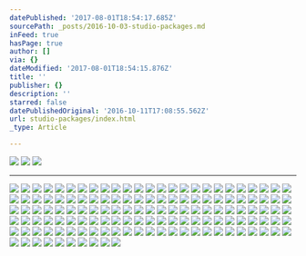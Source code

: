```yaml
---
datePublished: '2017-08-01T18:54:17.685Z'
sourcePath: _posts/2016-10-03-studio-packages.md
inFeed: true
hasPage: true
author: []
via: {}
dateModified: '2017-08-01T18:54:15.876Z'
title: ''
publisher: {}
description: ''
starred: false
datePublishedOriginal: '2016-10-11T17:08:55.562Z'
url: studio-packages/index.html
_type: Article

---
```

![](https://the-grid-user-content.s3-us-west-2.amazonaws.com/76865094-c034-432b-937f-cf909624be35.jpg)
![](https://the-grid-user-content.s3-us-west-2.amazonaws.com/07c665be-4076-4434-9ee7-006dbe153576.jpg)
![](https://the-grid-user-content.s3-us-west-2.amazonaws.com/bb438901-4a4e-47b0-bb54-0b2d0abaf0ae.jpg)

---

![](https://the-grid-user-content.s3-us-west-2.amazonaws.com/a8c47159-5176-4600-8dfe-a5d2b9c56459.jpg)
![](https://the-grid-user-content.s3-us-west-2.amazonaws.com/3b46563d-8f89-421a-8bd0-6661ddcd3c5b.jpg)
![](https://the-grid-user-content.s3-us-west-2.amazonaws.com/4649c05f-6894-4886-9d88-ea9daad04055.jpg)
![](https://the-grid-user-content.s3-us-west-2.amazonaws.com/5aa0d0ca-9e9d-4c4f-87c2-3d5f9923b540.jpg)
![](https://the-grid-user-content.s3-us-west-2.amazonaws.com/0b922fbf-2bea-46d9-991c-fb68c9b2726d.jpg)
![](https://the-grid-user-content.s3-us-west-2.amazonaws.com/ce68faf5-926b-4da5-bd6b-587ddf482c67.jpg)
![](https://the-grid-user-content.s3-us-west-2.amazonaws.com/43d6b2a6-2b3e-4410-920e-794cfd89cc15.jpg)
![](https://the-grid-user-content.s3-us-west-2.amazonaws.com/8cbd2dcc-fd41-4ef4-ad78-7d68df214511.jpg)
![](https://the-grid-user-content.s3-us-west-2.amazonaws.com/5da96716-a4c5-49f5-91d8-ad99abe3e28b.jpg)
![](https://the-grid-user-content.s3-us-west-2.amazonaws.com/c7267031-ccd3-4972-9acc-4197d75c7a52.jpg)
![](https://the-grid-user-content.s3-us-west-2.amazonaws.com/a631dc70-b5a8-4a70-9c4d-6040f0281855.jpg)
![](https://the-grid-user-content.s3-us-west-2.amazonaws.com/fa3be220-3588-4a49-b596-ed4d559adcf9.jpg)
![](https://the-grid-user-content.s3-us-west-2.amazonaws.com/c9c94948-54c6-49b7-bcc9-4a632a05a0cb.jpg)
![](https://the-grid-user-content.s3-us-west-2.amazonaws.com/0f10f105-b22c-4a10-b15a-d7ae240d740b.jpg)
![](https://the-grid-user-content.s3-us-west-2.amazonaws.com/1401f825-9ce1-4fe5-aa6a-6a784751f444.jpg)
![](https://the-grid-user-content.s3-us-west-2.amazonaws.com/8e3bcae6-c8c8-4d19-8134-9bfba0a0a698.jpg)
![](https://the-grid-user-content.s3-us-west-2.amazonaws.com/ff0afcc8-0906-4fb7-be83-c4b804e31fe4.jpg)
![](https://the-grid-user-content.s3-us-west-2.amazonaws.com/fa27b920-49bb-4139-ac08-7508dc8f40b0.jpg)
![](https://the-grid-user-content.s3-us-west-2.amazonaws.com/fb7d4ea9-53f6-4160-a06d-c501d4d887cf.jpg)
![](https://the-grid-user-content.s3-us-west-2.amazonaws.com/fc2a5148-c1de-4235-a99f-ac7c219530ef.jpg)
![](https://the-grid-user-content.s3-us-west-2.amazonaws.com/e0883b14-77de-4c7f-b46e-5d1a7cee024c.jpg)
![](https://the-grid-user-content.s3-us-west-2.amazonaws.com/95ee6d90-bb42-42a2-b742-e6d40abf98b0.jpg)
![](https://the-grid-user-content.s3-us-west-2.amazonaws.com/71412f04-ac13-4893-b942-3133ad7ac7bf.jpg)
![](https://the-grid-user-content.s3-us-west-2.amazonaws.com/323ad810-5eb8-43b3-a4dd-2a90f7db891c.jpg)
![](https://the-grid-user-content.s3-us-west-2.amazonaws.com/c521bf36-faca-463a-a3a5-1d75c305582c.jpg)
![](https://the-grid-user-content.s3-us-west-2.amazonaws.com/fc43843a-6297-4fb7-9293-ff91b5c46665.jpg)
![](https://s3-us-west-2.amazonaws.com/the-grid-img/p/3dbcadeb33389a8b0af3628703922cfecb115d1f.jpg)
![](https://the-grid-user-content.s3-us-west-2.amazonaws.com/28eeb29a-ef7e-4cdc-b3cb-517366f1199c.jpg)
![](https://the-grid-user-content.s3-us-west-2.amazonaws.com/44f4053b-3124-4b5d-b851-135ba22c972e.jpg)
![](https://the-grid-user-content.s3-us-west-2.amazonaws.com/0fd64427-4dd1-4e10-94b7-fc76222c6be0.jpg)
![](https://the-grid-user-content.s3-us-west-2.amazonaws.com/71083c92-8502-4138-9ade-61274c9034ae.jpg)
![](https://the-grid-user-content.s3-us-west-2.amazonaws.com/ccc1cec7-e99c-4405-b30e-b0b661c688b2.jpg)
![](https://s3-us-west-2.amazonaws.com/the-grid-img/p/820b616696d90ba3add36293b0b3911adf2e69b6.jpg)
![](https://the-grid-user-content.s3-us-west-2.amazonaws.com/7416211c-f004-40e0-93ad-0766f8c7f5ac.jpg)
![](https://the-grid-user-content.s3-us-west-2.amazonaws.com/45a97f18-8038-40dd-b0b7-eefadd951790.jpg)
![](https://the-grid-user-content.s3-us-west-2.amazonaws.com/bf7a1b52-1794-4da3-a172-922545211016.jpg)
![](https://the-grid-user-content.s3-us-west-2.amazonaws.com/bf398965-154d-4ddc-b6cc-f8851e30a32c.jpg)
![](https://the-grid-user-content.s3-us-west-2.amazonaws.com/22ca7f00-8b6a-4bc7-b224-959b7244870a.jpg)
![](https://the-grid-user-content.s3-us-west-2.amazonaws.com/326d851f-c2e0-4f77-821c-31beba9deb7e.jpg)
![](https://the-grid-user-content.s3-us-west-2.amazonaws.com/51b15615-2c63-4976-863f-8e960069c2f6.jpg)
![](https://the-grid-user-content.s3-us-west-2.amazonaws.com/065921ee-09ae-4bbf-a5c9-ab123267a608.jpg)
![](https://the-grid-user-content.s3-us-west-2.amazonaws.com/ad18b8fa-1411-4ce7-8276-031b7dd9f033.jpg)
![](https://the-grid-user-content.s3-us-west-2.amazonaws.com/3fb2bf64-9240-4c54-955a-0eb8d4058697.jpg)
![](https://the-grid-user-content.s3-us-west-2.amazonaws.com/5a1a267e-f3c4-49e5-9721-7f6781099fed.jpg)
![](https://the-grid-user-content.s3-us-west-2.amazonaws.com/755ecb6a-8b7c-42e5-abbc-933575588e0e.jpg)
![](https://the-grid-user-content.s3-us-west-2.amazonaws.com/38ec859a-527c-4795-94a3-2b6cf7dc61af.jpg)
![](https://the-grid-user-content.s3-us-west-2.amazonaws.com/9fd33e22-5cbf-4ec4-8ff0-628ee9cd9a87.jpg)
![](https://s3-us-west-2.amazonaws.com/the-grid-img/p/c6bf958d0dfa1947389cf54a279e9f03093afe2b.jpg)
![](https://the-grid-user-content.s3-us-west-2.amazonaws.com/529e2d59-90de-4ff8-ba60-ec9b72cf0b09.jpg)
![](https://the-grid-user-content.s3-us-west-2.amazonaws.com/d68d2ce4-ac27-47d4-a1d7-ab069bc729ed.jpg)
![](https://the-grid-user-content.s3-us-west-2.amazonaws.com/864a785d-1672-46d6-8e0d-20adb3227fe2.jpg)
![](https://the-grid-user-content.s3-us-west-2.amazonaws.com/f456e5d1-7cc3-4689-82b3-b2442de4d31a.jpg)
![](https://the-grid-user-content.s3-us-west-2.amazonaws.com/d3367f37-1c4d-407e-917f-59a80f2d63dc.jpg)
![](https://the-grid-user-content.s3-us-west-2.amazonaws.com/80995dda-4722-4401-8031-3af5a382b74b.jpg)
![](https://the-grid-user-content.s3-us-west-2.amazonaws.com/973aca79-950b-4656-b4f0-e44259b00c60.jpg)
![](https://the-grid-user-content.s3-us-west-2.amazonaws.com/2770bd92-1650-49a8-a3dd-90eb5add30bf.jpg)
![](https://the-grid-user-content.s3-us-west-2.amazonaws.com/3ca1c09b-6873-475e-8df5-77150a18d464.jpg)
![](https://the-grid-user-content.s3-us-west-2.amazonaws.com/fecb88c9-391e-422a-a322-d309c3d9b06e.jpg)
![](https://the-grid-user-content.s3-us-west-2.amazonaws.com/6d50d57a-e913-4195-8992-f2a130dd49ed.jpg)
![](https://the-grid-user-content.s3-us-west-2.amazonaws.com/3341d9c6-ad6e-491b-bcd4-136b621bff1a.jpg)
![](https://the-grid-user-content.s3-us-west-2.amazonaws.com/303e1f30-0d01-4c04-8377-afe3e3b7331b.jpg)
![](https://the-grid-user-content.s3-us-west-2.amazonaws.com/38aeb9ad-44c9-43b3-bac2-4dd3ab85b49b.jpg)
![](https://the-grid-user-content.s3-us-west-2.amazonaws.com/9d022c2c-b165-4171-b0c2-862b55b3f6d3.jpg)
![](https://the-grid-user-content.s3-us-west-2.amazonaws.com/f754574b-7922-46ef-9bbb-1bf13b4f9d5c.jpg)
![](https://s3-us-west-2.amazonaws.com/the-grid-img/p/284830cc31078864289a7614da6cece157d6c881.jpg)
![](https://the-grid-user-content.s3-us-west-2.amazonaws.com/e823a80e-4d64-4024-86eb-b3071af575ba.jpg)
![](https://s3-us-west-2.amazonaws.com/the-grid-img/p/2c4fb011f66bf9b4c0a80dcf816b77a34eab9f11.jpg)
![](https://the-grid-user-content.s3-us-west-2.amazonaws.com/0f3c2dd3-ee8f-49cc-bebf-7fcce2e5913a.jpg)
![](https://s3-us-west-2.amazonaws.com/the-grid-img/p/aaf7e16c9ad37f83f75496da824a96995217506e.jpg)
![](https://s3-us-west-2.amazonaws.com/the-grid-img/p/64ecd147c3ec227160faf32f9656f23b457705ae.jpg)
![](https://s3-us-west-2.amazonaws.com/the-grid-img/p/f7cecc00b8386b8009e580ad8edf103a237516f0.jpg)
![](https://the-grid-user-content.s3-us-west-2.amazonaws.com/c4118842-091e-446f-aa9f-9c540cabeff5.jpg)
![](https://the-grid-user-content.s3-us-west-2.amazonaws.com/52bf63d3-13c6-44c7-a5ce-b96c3f51be8f.jpg)
![](https://the-grid-user-content.s3-us-west-2.amazonaws.com/d2ffa8da-74a1-41dc-bc09-bf57822606f6.jpg)
![](https://the-grid-user-content.s3-us-west-2.amazonaws.com/a5d155ce-b6bc-47ad-9dce-88a6d2a9aee0.jpg)
![](https://s3-us-west-2.amazonaws.com/the-grid-img/p/f5d6b48df730ec4af8a931e45308ba2a557c08de.jpg)
![](https://s3-us-west-2.amazonaws.com/the-grid-img/p/d00e94b00dc2e085a50ea7355ff7b1051a786a34.jpg)
![](https://s3-us-west-2.amazonaws.com/the-grid-img/p/9b7212030deed7ab808a6d7c46b0cc0ecf52bbba.jpg)
![](https://s3-us-west-2.amazonaws.com/the-grid-img/p/fac1c8269bbba48b102aa637f6eca3a9095989d0.jpg)
![](https://s3-us-west-2.amazonaws.com/the-grid-img/p/2a645b5d70b4a35183a75ed4b1d61fd5b541ecc1.jpg)
![](https://the-grid-user-content.s3-us-west-2.amazonaws.com/1cc324d0-2987-4167-a95a-a2195b4b5d3d.jpg)
![](https://the-grid-user-content.s3-us-west-2.amazonaws.com/b86e8e6c-e072-442e-bf1e-ea9bc96e5513.jpg)
![](https://the-grid-user-content.s3-us-west-2.amazonaws.com/063ed57b-fd07-46b3-8028-aba68ddea36c.jpg)
![](https://the-grid-user-content.s3-us-west-2.amazonaws.com/d0a3b9df-d7c0-4ce6-b16c-f282d3e0f88e.jpg)
![](https://the-grid-user-content.s3-us-west-2.amazonaws.com/9960d573-6046-41e2-b0b3-c439b671c8ec.jpg)
![](https://the-grid-user-content.s3-us-west-2.amazonaws.com/9011d7f7-29ef-4613-9f82-9e99d512ff2b.jpg)
![](https://the-grid-user-content.s3-us-west-2.amazonaws.com/91c1590e-f04c-4e48-8cf5-0cab9c17aebd.jpg)
![](https://the-grid-user-content.s3-us-west-2.amazonaws.com/1e16fae9-4613-466c-9d20-035c4092c07c.jpg)
![](https://the-grid-user-content.s3-us-west-2.amazonaws.com/99818805-36b0-4b3f-a8dd-7051fcaeed3a.jpg)
![](https://s3-us-west-2.amazonaws.com/the-grid-img/p/9190ef29ec4b42dc15e9a0b4c1c43768fdf2a510.jpg)
![](https://s3-us-west-2.amazonaws.com/the-grid-img/p/fab082b5fc2c82aaebf3e699ea1e5a14e38dc681.jpg)
![](https://s3-us-west-2.amazonaws.com/the-grid-img/p/ff8a0d30e9ca4cced6a6d458d8cb2583e5d5caa2.jpg)
![](https://s3-us-west-2.amazonaws.com/the-grid-img/p/22c749089df022c69352f9fdbe5d4b1f63f87c09.jpg)
![](https://s3-us-west-2.amazonaws.com/the-grid-img/p/85a3c10590d24df51c09289c7e66f56be54f22b2.jpg)
![](https://the-grid-user-content.s3-us-west-2.amazonaws.com/c7b194b8-1e93-47f5-8667-6988a8ad1865.jpg)
![](https://s3-us-west-2.amazonaws.com/the-grid-img/p/4a30c37a70e9900fa95b1b181f938d437f7c2652.jpg)
![](https://s3-us-west-2.amazonaws.com/the-grid-img/p/9ca62b3410045bda8d692e91e9709c13bd1c968a.jpg)
![](https://s3-us-west-2.amazonaws.com/the-grid-img/p/3005cab232be82b38e2d062e834988efb40362ce.jpg)
![](https://s3-us-west-2.amazonaws.com/the-grid-img/p/b9a45f25f5fd2f00a2bf53b5179ed8e6a6c10b2d.jpg)
![](https://s3-us-west-2.amazonaws.com/the-grid-img/p/7c7f2890b0b243a90b6ad98d1ca03dd79f707e87.jpg)
![](https://s3-us-west-2.amazonaws.com/the-grid-img/p/27de2cdf1800b72f969fad18d830258fd317ffe7.jpg)
![](https://s3-us-west-2.amazonaws.com/the-grid-img/p/4074d3a1d352ba1aace23eacc8db890344f54231.jpg)
![](https://s3-us-west-2.amazonaws.com/the-grid-img/p/37a16a80334c940743920da8a6418043ed425589.jpg)
![](https://s3-us-west-2.amazonaws.com/the-grid-img/p/466b0437ad28e8f19e92aeac44ae634ddad937fb.jpg)
![](https://s3-us-west-2.amazonaws.com/the-grid-img/p/f48793f8d6d73a72729a62f5fd0ebb028ef77a14.jpg)
![](https://s3-us-west-2.amazonaws.com/the-grid-img/p/f4a7184b2e69149016e2124a2e186243701a5d46.jpg)
![](https://s3-us-west-2.amazonaws.com/the-grid-img/p/d723a793d7b921cae6cc696025a14d18c20d3967.jpg)
![](https://the-grid-user-content.s3-us-west-2.amazonaws.com/539a36b1-b746-4c34-b0c9-62e9b405d5b6.jpg)
![](https://the-grid-user-content.s3-us-west-2.amazonaws.com/3fbddb00-51bc-4536-afbe-c019385d1588.jpg)
![](https://the-grid-user-content.s3-us-west-2.amazonaws.com/b97d00b9-33d3-44e7-be00-efa1eb24f555.jpg)
![](https://s3-us-west-2.amazonaws.com/the-grid-img/p/6fb74cb47929e9e290a3f4a2879d29820711e7d0.jpg)
![](https://s3-us-west-2.amazonaws.com/the-grid-img/p/4f0b1475f89c42babe46949c277afecb510627c4.jpg)
![](https://the-grid-user-content.s3-us-west-2.amazonaws.com/e70bb5b2-00c1-4e8e-bd5a-bc358b3bbd46.jpg)
![](https://the-grid-user-content.s3-us-west-2.amazonaws.com/b7b11c6b-d5dc-4fff-81b5-d5cb2f6d8699.jpg)
![](https://the-grid-user-content.s3-us-west-2.amazonaws.com/1c41ed6f-b4ee-4744-80e7-35a624bdce37.jpg)
![](https://the-grid-user-content.s3-us-west-2.amazonaws.com/04bafa8d-b7e6-4f50-824b-640f9eac5924.jpg)
![](https://s3-us-west-2.amazonaws.com/the-grid-img/p/0b80c45978c1257b8885be90e4d603dd323bf7e4.jpg)
![](https://s3-us-west-2.amazonaws.com/the-grid-img/p/567268bfcba6ea86191fae9376f9abace1eed013.jpg)
![](https://s3-us-west-2.amazonaws.com/the-grid-img/p/9e304cb557d817d69bc837b70269037e8532f411.jpg)
![](https://s3-us-west-2.amazonaws.com/the-grid-img/p/0b4e07b7945cee5a6a927246a1d7b37e09a2c4f4.jpg)
![](https://s3-us-west-2.amazonaws.com/the-grid-img/p/3b033d4d7e3800c8253caade201933c1aa4beb2b.jpg)
![](https://s3-us-west-2.amazonaws.com/the-grid-img/p/d6d9b0ff37a17f1eb65199341e2aad21dd246276.jpg)
![](https://s3-us-west-2.amazonaws.com/the-grid-img/p/bf16ce33c41491896fd658b7d22f649272326717.jpg)
![](https://s3-us-west-2.amazonaws.com/the-grid-img/p/f58a2d553b6b606d5f5b86a818ec2fb9034b804c.jpg)
![](https://s3-us-west-2.amazonaws.com/the-grid-img/p/abbb4125b5764e638ff57d59e90a3d72938db43f.jpg)
![](https://s3-us-west-2.amazonaws.com/the-grid-img/p/bfb2b7ade78218c2dc5fce21b3515b04463cf1ac.jpg)
![](https://s3-us-west-2.amazonaws.com/the-grid-img/p/df265239fb15908eaff3f5c0ca66a6913039333c.jpg)
![](https://s3-us-west-2.amazonaws.com/the-grid-img/p/f51acb756582cca3983e35d386783778fe1f9ecb.jpg)
![](https://s3-us-west-2.amazonaws.com/the-grid-img/p/25b1a8cde3618514099b0860a20344122835e794.jpg)
![](https://s3-us-west-2.amazonaws.com/the-grid-img/p/86433713b694fe53d693d6562b1b94bf61f63ebd.jpg)
![](https://s3-us-west-2.amazonaws.com/the-grid-img/p/ed463894a1638da51df7c3aaa42d846e5428efea.jpg)
![](https://s3-us-west-2.amazonaws.com/the-grid-img/p/6dd7b4d3d52fdffdff8472017b9e26adb133592f.jpg)
![](https://s3-us-west-2.amazonaws.com/the-grid-img/p/1d3c820c9d5c4408d7520b4deb9581fd78ede7df.jpg)
![](https://s3-us-west-2.amazonaws.com/the-grid-img/p/1eaa2c0e4f1063f496afef15010d451eebaf87a7.jpg)
![](https://s3-us-west-2.amazonaws.com/the-grid-img/p/18c4f8e2e5e2a2c7ea751246932108bd1a38c67b.jpg)